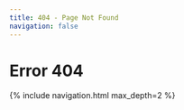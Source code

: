 ```yaml
---
title: 404 - Page Not Found
navigation: false
---
```


# Error 404

<nav class="cards">
{% include navigation.html max_depth=2 %}
</nav>
